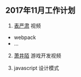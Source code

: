 ## 2017年11月工作计划

1. [表严肃](http://biaoyansu.com/]) 视频
* webpack 
* ...

2. [萧井陌](https://space.bilibili.com/39066904?from=search&seid=5031006267268418152#!/index) 游戏开发视频

3. javascript 设计模式
